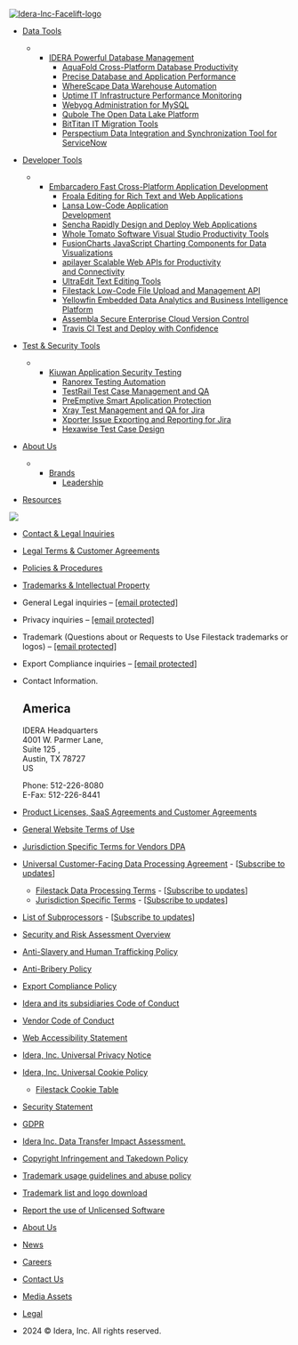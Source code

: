 [![Idera-Inc-Facelift-logo](/Presentation/IderaInc/Assets/Images/idera-inc-logo.svg)](https://www.filestack.com/)

* [Data Tools](https://www.filestack.com/datatools)
    * * [IDERA Powerful Database Management](https://www.filestack.com/datatools/idera)
        * [AquaFold Cross-Platform Database Productivity](https://www.filestack.com/datatools/aquafold)
        * [Precise Database and Application Performance](https://www.filestack.com/datatools/precise)
        * [WhereScape Data Warehouse Automation](https://www.filestack.com/datatools/wherescape)
        * [Uptime IT Infrastructure Performance Monitoring](https://www.filestack.com/datatools/uptime)
        * [Webyog Administration for MySQL](https://www.filestack.com/datatools/webyog)
        * [Qubole The Open Data Lake Platform](https://www.filestack.com/datatools/qubole)
        * [BitTitan IT Migration Tools](https://www.filestack.com/datatools/BitTitan)
        * [Perspectium Data Integration and Synchronization Tool for ServiceNow](https://www.filestack.com/datatools/Perspectium)
        
* [Developer Tools](https://www.filestack.com/developertools)
    * * [Embarcadero Fast Cross-Platform Application Development](https://www.filestack.com/developertools/embarcadero)
        * [Froala Editing for Rich Text and Web Applications](https://www.filestack.com/developertools/froala)
        * [Lansa Low-Code Application  
            Development](https://www.filestack.com/developertools/lansa)
        * [Sencha Rapidly Design and Deploy Web Applications](https://www.filestack.com/developertools/sencha)
        * [Whole Tomato Software Visual Studio Productivity Tools](https://www.filestack.com/developertools/wholetomato)
        * [FusionCharts JavaScript Charting Components for Data Visualizations](https://www.filestack.com/developertools/fusioncharts)
        * [apilayer Scalable Web APIs for Productivity  
            and Connectivity](https://www.filestack.com/developertools/apilayer)
        * [UltraEdit Text Editing Tools](https://www.filestack.com/developertools/ultraedit)
        * [Filestack Low-Code File Upload and Management API](https://www.filestack.com/developertools/filestack)
        * [Yellowfin Embedded Data Analytics and Business Intelligence Platform](https://www.filestack.com/developertools/yellowfin)
        * [Assembla Secure Enterprise Cloud Version Control](https://www.filestack.com/developertools/assembla)
        * [Travis CI Test and Deploy with Confidence](https://www.filestack.com/developertools/travis-ci)
        
* [Test & Security Tools](https://www.filestack.com/devopstools)
    * * [Kiuwan Application Security Testing](https://www.filestack.com/devopstools/kiuwan)
        * [Ranorex Testing Automation](https://www.filestack.com/devopstools/ranorex)
        * [TestRail Test Case Management and QA](https://www.filestack.com/devopstools/testrail)
        * [PreEmptive Smart Application Protection](https://www.filestack.com/devopstools/preemptive)
        * [Xray Test Management and QA for Jira](https://www.filestack.com/devopstools/xray)
        * [Xporter Issue Exporting and Reporting for Jira](https://www.filestack.com/devopstools/xporter)
        * [Hexawise Test Case Design](https://www.filestack.com/devopstools/hexawise)
        
* [About Us](https://www.filestack.com/aboutus)
    * * [Brands](https://www.filestack.com/brands)
        * [Leadership](https://www.filestack.com/leadership)
        
* [Resources](https://www.filestack.com/mediaassets)

[![](/~/media/iderainc/logos/Filestack-300px)](#)

* [Contact & Legal Inquiries](#tabs-1)
* [Legal Terms & Customer Agreements](#tabs-2)
* [Policies & Procedures](#tabs-3)
* [Trademarks & Intellectual Property](#tabs-4)

* General Legal inquiries – [\[email protected\]](https://www.filestack.com/cdn-cgi/l/email-protection)
* Privacy inquiries – [\[email protected\]](https://www.filestack.com/cdn-cgi/l/email-protection)
* Trademark (Questions about or Requests to Use Filestack trademarks or logos) – [\[email protected\]](https://www.filestack.com/cdn-cgi/l/email-protection)
* Export Compliance inquiries – [\[email protected\]](https://www.filestack.com/cdn-cgi/l/email-protection)
* Contact Information.
    
    America
    -------
    
    IDERA Headquarters  
    4001 W. Parmer Lane,  
    Suite 125 ,  
    Austin, TX 78727  
    US  
      
    Phone: 512-226-8080  
    E-Fax: 512-226-8441
    

* [Product Licenses, SaaS Agreements and Customer Agreements](https://www.filestack.com/~/media/IderaInc/Files/Filestack/Filestack%20Service%20Terms)
* [General Website Terms of Use](https://www.filestack.com/Legal/Terms-of-Use)
* [Jurisdiction Specific Terms for Vendors DPA](https://www.filestack.com/legal/jurisdiction-specific-terms-vendors)
* [Universal Customer-Facing Data Processing Agreement](https://www.filestack.com/legal/universal-customer-facing-data-processing-agreement) - \[[Subscribe to updates](https://www.filestack.com/legal/subscribe?entity=Filestack&docType=UDPA)\]
    * [Filestack Data Processing Terms](https://www.filestack.com/legal/filestack/filestack-data-processing-terms) - \[[Subscribe to updates](https://www.filestack.com/legal/subscribe?entity=Filestack&docType=DPT)\]
    * [Jurisdiction Specific Terms](https://www.filestack.com/legal/jurisdiction-specific-terms) - \[[Subscribe to updates](https://www.filestack.com/legal/subscribe?entity=Filestack&docType=JST)\]
* [List of Subprocessors](https://www.filestack.com/legal/filestack/subprocessors) - \[[Subscribe to updates](https://www.filestack.com/legal/subscribe?entity=Filestack&docType=LS)\]

* [Security and Risk Assessment Overview](https://www.filestack.com/~/media/IderaInc/Files/Security%20and%20Risk%20Assessment%20Overview?v=2)
* [Anti-Slavery and Human Trafficking Policy](https://www.filestack.com/Legal/Modern-Slavery-Act-Statement)
* [Anti-Bribery Policy](https://www.filestack.com/Legal/Anti-Bribery-Policy)
* [Export Compliance Policy](https://www.filestack.com/Legal/Export-Compliance-Policy)
* [Idera and its subsidiaries Code of Conduct](https://www.filestack.com/Legal/Idera-and-its-subsidiaries-Code-of-Conduct)
* [Vendor Code of Conduct](https://www.filestack.com/Legal/Vendor-Code-Of-Conduct)
* [Web Accessibility Statement](https://www.filestack.com/Legal/Web-Accessibility-Statement)
* [Idera, Inc. Universal Privacy Notice](https://www.filestack.com/Legal/PrivacyPolicy)
* [Idera, Inc. Universal Cookie Policy](https://www.filestack.com/Legal/Idera-Inc-Universal-Cookie-Policy)
    * [Filestack Cookie Table](https://www.filestack.com/Legal/Filestack/CookieTable)
* [Security Statement](https://www.filestack.com/~/media/IderaInc/Files/Filestack/Filestack%20Security%20Statement%20092722?v=1)
* [GDPR](https://www.filestack.com/Legal/gdpr)
* [Idera Inc. Data Transfer Impact Assessment.](https://www.filestack.com/Legal/Idera-Data-Transfer-Impact-Assessment)

* [Copyright Infringement and Takedown Policy](https://www.filestack.com/Legal/Filestack/Copyright-Infringement-Notification)
* [Trademark usage guidelines and abuse policy](https://www.filestack.com/Legal/idera-trademark-usage-guidelines-and-abuse-policy)
* [Trademark list and logo download](https://www.filestack.com/mediaassets)
* [Report the use of Unlicensed Software](https://www.filestack.com/legal/reportus)

* [About Us](https://www.filestack.com/aboutus)
* [News](https://www.filestack.com/news)
* [Careers](https://www.filestack.com/careers)
* [Contact Us](https://www.filestack.com/contactus)
* [Media Assets](https://www.filestack.com/mediaassets)
* [Legal](https://www.filestack.com/legal)
* 2024 © Idera, Inc. All rights reserved.